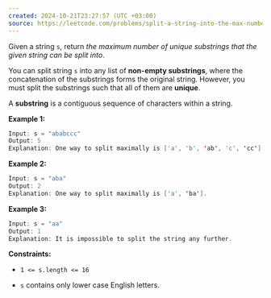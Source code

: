 ```yaml
---
created: 2024-10-21T23:27:57 (UTC +03:00)
source: https://leetcode.com/problems/split-a-string-into-the-max-number-of-unique-substrings/description/?envType=daily-question&envId=2024-10-21
---
```

Given a string `s`, return _the maximum number of unique substrings that the given string can be split into_.

You can split string `s` into any list of **non-empty substrings**, where the concatenation of the substrings forms the original string. However, you must split the substrings such that all of them are **unique**.

A **substring** is a contiguous sequence of characters within a string.


**Example 1:**

``` Java
Input: s = "ababccc"
Output: 5
Explanation: One way to split maximally is ['a', 'b', 'ab', 'c', 'cc']. Splitting like ['a', 'b', 'a', 'b', 'c', 'cc'] is not valid as you have 'a' and 'b' multiple times.
```


**Example 2:**

``` Java
Input: s = "aba"
Output: 2
Explanation: One way to split maximally is ['a', 'ba'].
```


**Example 3:**

``` Java
Input: s = "aa"
Output: 1
Explanation: It is impossible to split the string any further.
```

**Constraints:**

-   `1 <= s.length <= 16`

-   `s` contains only lower case English letters.
